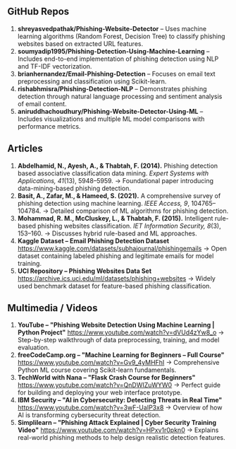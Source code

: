 
## GitHub Repos

1. **shreyasvedpathak/Phishing-Website-Detector** – Uses machine learning algorithms (Random Forest, Decision Tree) to classify phishing websites based on extracted URL features.
2. **soumyadip1995/Phishing-Detection-Using-Machine-Learning** – Includes end-to-end implementation of phishing detection using NLP and TF-IDF vectorization.
3. **brianhernandez/Email-Phishing-Detection** – Focuses on email text preprocessing and classification using Scikit-learn.
4. **rishabhmisra/Phishing-Detection-NLP** – Demonstrates phishing detection through natural language processing and sentiment analysis of email content.
5. **aniruddhachoudhury/Phishing-Website-Detector-Using-ML** – Includes visualizations and multiple ML model comparisons with performance metrics.

## Articles

1. **Abdelhamid, N., Ayesh, A., & Thabtah, F. (2014).** Phishing detection based associative classification data mining. _Expert Systems with Applications, 41_(13), 5948–5959. → Foundational paper introducing data-mining-based phishing detection.
2. **Basit, A., Zafar, M., & Hameed, S. (2021).** A comprehensive survey of phishing detection using machine learning. _IEEE Access, 9_, 104765–104784. → Detailed comparison of ML algorithms for phishing detection.
3. **Mohammad, R. M., McCluskey, L., & Thabtah, F. (2015).** Intelligent rule-based phishing websites classification. _IET Information Security, 8_(3), 153–160. → Discusses hybrid rule-based and ML approaches.
4. **Kaggle Dataset – Email Phishing Detection Dataset** https://www.kaggle.com/datasets/subhajournal/phishingemails → Open dataset containing labeled phishing and legitimate emails for model training.
5. **UCI Repository – Phishing Websites Data Set** https://archive.ics.uci.edu/ml/datasets/phishing+websites → Widely used benchmark dataset for feature-based phishing classification.

## Multimedia / Videos

1. **YouTube – "Phishing Website Detection Using Machine Learning | Python Project"** https://www.youtube.com/watch?v=dVUd4zYw8_o → Step-by-step walkthrough of data preprocessing, training, and model evaluation.
2. **freeCodeCamp.org – "Machine Learning for Beginners – Full Course"** https://www.youtube.com/watch?v=Gv9_4yMHFhI → Comprehensive Python ML course covering Scikit-learn fundamentals.
3. **TechWorld with Nana – "Flask Crash Course for Beginners"** https://www.youtube.com/watch?v=QnDWIZuWYW0 → Perfect guide for building and deploying your web interface prototype.
4. **IBM Security – "AI in Cybersecurity: Detecting Threats in Real Time"** https://www.youtube.com/watch?v=3wF-UaIP3x8 → Overview of how AI is transforming cybersecurity threat detection.
5. **Simplilearn – "Phishing Attack Explained | Cyber Security Training Video"** https://www.youtube.com/watch?v=HPxv1r0pkn0 → Explains real-world phishing methods to help design realistic detection features.
